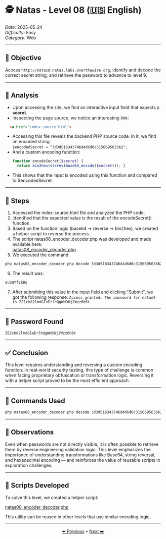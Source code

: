 # 🕵️ Natas - Level 08 (🇺🇸 English)  
*Date:* 2025-05-24  
*Difficulty:* Easy  
*Category:* Web

---

## 🎯 Objective

Access `http://natas8.natas.labs.overthewire.org`, identify and decode the correct secret string, and retrieve the password to advance to level 9.

---

## 🔎 Analysis

- Upon accessing the site, we find an interactive input field that expects a **secret**.
- Inspecting the page source, we notice an interesting link:
```html
  <a href="index-source.html">
```
- Accessing this file reveals the backend PHP source code. In it, we find an encoded string:  
`$encodedSecret = "3d3d516343746d4d6d6c315669563362";`
- And a custom encoding function:
  ```php
  function encodeSecret($secret) {
    return bin2hex(strrev(base64_encode($secret))); }
  ```
- This shows that the input is encoded using this function and compared to $encodedSecret.   

---

## 🧱 Steps

1. Accessed the index-source.html file and analyzed the PHP code.   
2. Identified that the expected value is the result of the encodeSecret() function.   
3. Based on the function logic (base64 → reverse → bin2hex), we created a helper script to reverse the process.   
4. The script natas08_encoder_decoder.php was developed and made available here:   
[natas08_encoder_decoder.php](https://github.com/ItacarambiSec/Projects/blob/main/Ctf-scripts/Overthewire_natas/natas08_encoder_decoder.md)
5. We executed the command:
```bash
php natas08_encoder_decoder.php decode 3d3d516343746d4d6d6c315669563362
```
6. The result was:
```bash
oubWYf2kBq
```
7. After submitting this value in the input field and clicking "Submit", we got the following response:
`Access granted. The password for natas9 is ZE1ck82lmdGIoErlhQgWND6j2Wzz6b6t`

---

## 🔑 Password Found

```
ZE1ck82lmdGIoErlhQgWND6j2Wzz6b6t
```

---

## ✅ Conclusion

This level requires understanding and reversing a custom encoding function.
In real-world security testing, this type of challenge is common when facing proprietary obfuscation or transformation logic.
Reversing it with a helper script proved to be the most efficient approach.

---

## 🧪 Commands Used

```bash
php natas08_encoder_decoder.php decode 3d3d516343746d4d6d6c315669563362
```

---

## 🧠 Observations

Even when passwords are not directly visible, it is often possible to retrieve them by reverse engineering validation logic.
This level emphasizes the importance of understanding transformations like Base64, string reversal, and hexadecimal encoding — and reinforces the value of reusable scripts in exploration challenges.

---

## 📎 Scripts Developed

To solve this level, we created a helper script:

[natas08_encoder_decoder.php](https://github.com/ItacarambiSec/Projects/blob/main/Ctf-scripts/Overthewire_natas/natas08_encoder_decoder.md)

This utility can be reused in other levels that use similar encoding logic.

---

<p align="center"> <a href="../Natas07/Readme.md">⬅️ Previous</a> • <a href="../Natas09/Readme.md">Next ➡️</a> </p>
